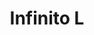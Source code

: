 ---
title: Infinito L
date: 
draft: false

# descripcion
description : Aros pasantes en plata 925. Precio por par. Aros de mayor grosor que los otros modelos de infinito.

materials: Plata 925

color: 

dimensions: Largo total 1.5cm

code: 01-20-0908

type: "Aros"

categories: []

price: $4.410,00

price_eftvo: $3.750,00

# Images
# first image will be shown in the product page
images:
  # - image: "images/path_to_image"
  # La ubicacion de las imagenes es imagenes/Aros/Aros.Solo Plata/01-20-0908-infinito-l
  - image: "./images/aros/solo_plata/01-20-0908-infinito-l_a.jpg"
  - image: "./images/aros/solo_plata/01-20-0908-infinito-l_b.jpg"
---